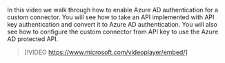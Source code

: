 In this video we walk through how to enable Azure AD authentication for a custom connector. You will see how to take an API implemented with API key authentication and convert it to Azure AD authentication. You will also see how to configure the custom connector from API key to use the Azure AD protected API.

> [!VIDEO https://www.microsoft.com/videoplayer/embed/]